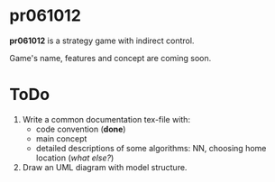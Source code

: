 pr061012
========

**pr061012** is a strategy game with indirect control.

Game's name, features and concept are coming soon.

ToDo
====

1. Write a common documentation tex-file with:
    * code convention (**done**)
    * main concept
    * detailed descriptions of some algorithms: NN, choosing home location
      (*what else?*)
2. Draw an UML diagram with model structure.